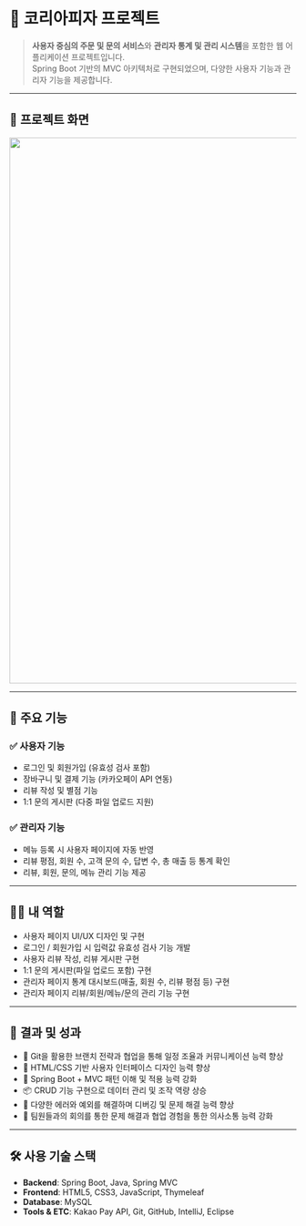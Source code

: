 # 🍕 코리아피자 프로젝트

> **사용자 중심의 주문 및 문의 서비스**와 **관리자 통계 및 관리 시스템**을 포함한 웹 어플리케이션 프로젝트입니다.  
> Spring Boot 기반의 MVC 아키텍처로 구현되었으며, 다양한 사용자 기능과 관리자 기능을 제공합니다.

---

## 📸 프로젝트 화면
<p align="center">
  <img width="1901" height="959" alt="krpizza" src="https://github.com/user-attachments/assets/fe452de2-c87c-4c79-99e8-d7558018fa08" />
</p>

---

## 📖 주요 기능

### ✅ 사용자 기능
- 로그인 및 회원가입 (유효성 검사 포함)
- 장바구니 및 결제 기능 (카카오페이 API 연동)
- 리뷰 작성 및 별점 기능
- 1:1 문의 게시판 (다중 파일 업로드 지원)

### ✅ 관리자 기능
- 메뉴 등록 시 사용자 페이지에 자동 반영
- 리뷰 평점, 회원 수, 고객 문의 수, 답변 수, 총 매출 등 통계 확인
- 리뷰, 회원, 문의, 메뉴 관리 기능 제공

---

## 🙋‍♂️ 내 역할

- 사용자 페이지 UI/UX 디자인 및 구현
- 로그인 / 회원가입 시 입력값 유효성 검사 기능 개발
- 사용자 리뷰 작성, 리뷰 게시판 구현
- 1:1 문의 게시판(파일 업로드 포함) 구현
- 관리자 페이지 통계 대시보드(매출, 회원 수, 리뷰 평점 등) 구현
- 관리자 페이지 리뷰/회원/메뉴/문의 관리 기능 구현

---

## 🎯 결과 및 성과

- 🔧 Git을 활용한 브랜치 전략과 협업을 통해 일정 조율과 커뮤니케이션 능력 향상
- 🎨 HTML/CSS 기반 사용자 인터페이스 디자인 능력 향상
- 🧩 Spring Boot + MVC 패턴 이해 및 적용 능력 강화
- 📦 CRUD 기능 구현으로 데이터 관리 및 조작 역량 상승
- 🐞 다양한 에러와 예외를 해결하며 디버깅 및 문제 해결 능력 향상
- 🤝 팀원들과의 회의를 통한 문제 해결과 협업 경험을 통한 의사소통 능력 강화

---

## 🛠️ 사용 기술 스택

- **Backend**: Spring Boot, Java, Spring MVC
- **Frontend**: HTML5, CSS3, JavaScript, Thymeleaf
- **Database**: MySQL
- **Tools & ETC**: Kakao Pay API, Git, GitHub, IntelliJ, Eclipse
